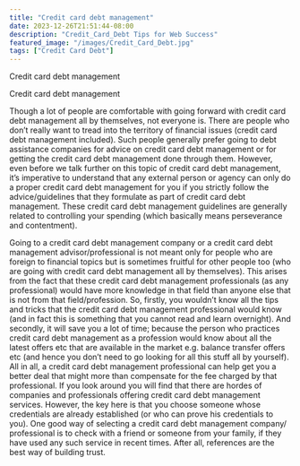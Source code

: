 ```yaml
---
title: "Credit card debt management"
date: 2023-12-26T21:51:44-08:00
description: "Credit_Card_Debt Tips for Web Success"
featured_image: "/images/Credit_Card_Debt.jpg"
tags: ["Credit Card Debt"]
---
```


Credit card debt management

Credit card debt management

Though a lot of people are comfortable with going forward with credit card debt management all by themselves, not everyone is. There are people who don’t really want to tread into the territory of financial issues (credit card debt management included). Such people generally prefer going to debt assistance companies for advice on credit card debt management or for getting the credit card debt management done through them. However, even before we talk further on this topic of credit card debt management, it’s imperative to understand that any external person or agency can only do a proper credit card debt management for you if you strictly follow the advice/guidelines that they formulate as part of credit card debt management. These credit card debt management guidelines are generally related to controlling your spending (which basically means perseverance and contentment). 

Going to a credit card debt management company or a credit card debt management advisor/professional is not meant only for people who are foreign to financial topics but is sometimes fruitful for other people too (who are going with credit card debt management all by themselves). This arises from the fact that these credit card debt management professionals (as any professional) would have more knowledge in that field than anyone else that is not from that field/profession. So, firstly, you wouldn’t know all the tips and tricks that the credit card debt management professional would know (and in fact this is something that you cannot read and learn overnight). And secondly, it will save you a lot of time; because the person who practices credit card debt management as a profession would know about all the latest offers etc that are available in the market e.g. balance transfer offers etc (and hence you don’t need to go looking for all this stuff all by yourself). All in all, a credit card debt management professional can help get you a better deal that might more than compensate for the fee charged by that professional. If you look around you will find that there are hordes of companies and professionals offering credit card debt management services. However, the key here is that you choose someone whose credentials are already established (or who can prove his credentials to you). One good way of selecting a credit card debt management company/ professional is to check with a friend or someone from your family, if they have used any such service in recent times. After all, references are the best way of building trust.

